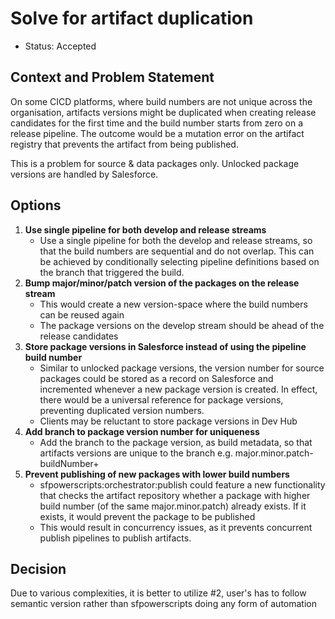 # Solve for artifact duplication

* Status: Accepted  <!-- optional -->


## Context and Problem Statement

On some CICD platforms, where build numbers are not unique across the organisation, artifacts versions might be duplicated when creating release candidates for the first time and the build number starts from zero on a release pipeline. The outcome would be a mutation error on the artifact registry that prevents the artifact from being published.

This is a problem for source & data packages only. Unlocked package versions are handled by Salesforce.

## Options
1. **Use single pipeline for both develop and release streams**
    - Use a single pipeline for both the develop and release streams, so that the build numbers are sequential and do not overlap. This can be achieved by conditionally selecting pipeline definitions based on the branch that triggered the build.
2. **Bump major/minor/patch version of the packages on the release stream**
    - This would create a new version-space where the build numbers can be reused again
    - The package versions on the develop stream should be ahead of the release candidates
3. **Store package versions in Salesforce instead of using the pipeline build number**
    - Similar to unlocked package versions, the version number for source packages could be stored as a record on Salesforce and incremented whenever a new package version is created. In effect, there would be a universal reference for package versions, preventing
      duplicated version numbers.
    - Clients may be reluctant to store package versions in Dev Hub
4. **Add branch to package version number for uniqueness**
    - Add the branch to the package version, as build metadata, so that artifacts versions are unique to the branch e.g. major.minor.patch-buildNumber+<branch>
5. **Prevent publishing of new packages with lower build numbers**
    - sfpowerscripts:orchestrator:publish could feature a new functionality that checks the artifact repository whether a package with higher build number (of the same major.minor.patch) already exists. If it exists, it would prevent the package to be published
    - This would result in concurrency issues, as it prevents concurrent publish pipelines to publish artifacts.

## Decision

Due to various complexities, it is better to utilize #2, user's has to follow semantic version rather than sfpowerscripts doing any form of automation
